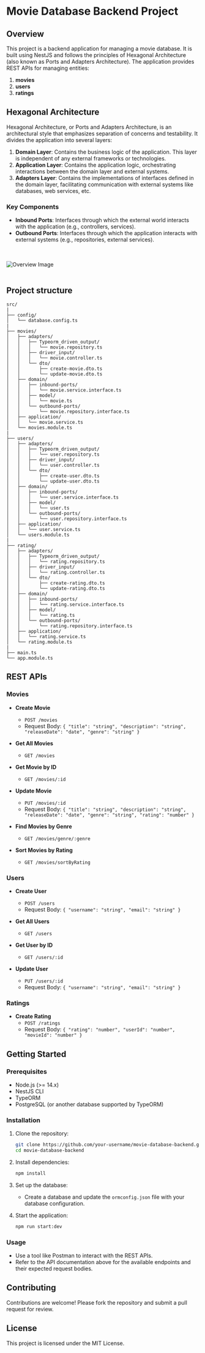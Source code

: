 # Movie Database Backend Project

## Overview

This project is a backend application for managing a movie database. It is built using NestJS and follows the principles of Hexagonal Architecture (also known as Ports and Adapters Architecture). 
The application provides REST APIs for managing entities:
1. **movies**
2. **users**
3. **ratings**

## Hexagonal Architecture

Hexagonal Architecture, or Ports and Adapters Architecture, is an architectural style that emphasizes separation of concerns and testability. It divides the application into several layers:

1. **Domain Layer**: Contains the business logic of the application. This layer is independent of any external frameworks or technologies.
2. **Application Layer**: Contains the application logic, orchestrating interactions between the domain layer and external systems.
3. **Adapters Layer**: Contains the implementations of interfaces defined in the domain layer, facilitating communication with external systems like databases, web services, etc.

### Key Components

- **Inbound Ports**: Interfaces through which the external world interacts with the application (e.g., controllers, services).
- **Outbound Ports**: Interfaces through which the application interacts with external systems (e.g., repositories, external services).

<br><br>
![Overview Image](assets\images\image.png)
<br><br>

## Project structure
```plaintext
src/
|
├── config/
│   └── database.config.ts
| 
├── movies/
│   ├── adapters/
│   │   ├── Typeorm_driven_output/
│   │   │   └── movie.repository.ts
│   │   ├── driver_input/
│   │   │   └── movie.controller.ts
│   │   └── dto/
│   │       ├── create-movie.dto.ts
│   │       └── update-movie.dto.ts
│   ├── domain/
│   │   ├── inbound-ports/
│   │   │   └── movie.service.interface.ts
│   │   ├── model/
│   │   │   └── movie.ts
│   │   └── outbound-ports/
│   │       └── movie.repository.interface.ts
│   ├── application/
│   │   └── movie.service.ts
│   └── movies.module.ts
|
├── users/
│   ├── adapters/
│   │   ├── Typeorm_driven_output/
│   │   │   └── user.repository.ts
│   │   ├── driver_input/
│   │   │   └── user.controller.ts
│   │   └── dto/
│   │       ├── create-user.dto.ts
│   │       └── update-user.dto.ts
│   ├── domain/
│   │   ├── inbound-ports/
│   │   │   └── user.service.interface.ts
│   │   ├── model/
│   │   │   └── user.ts
│   │   └── outbound-ports/
│   │       └── user.repository.interface.ts
│   ├── application/
│   │   └── user.service.ts
│   └── users.module.ts
|
├── rating/
│   ├── adapters/
│   │   ├── Typeorm_driven_output/
│   │   │   └── rating.repository.ts
│   │   ├── driver_input/
│   │   │   └── rating.controller.ts
│   │   └── dto/
│   │       ├── create-rating.dto.ts
│   │       └── update-rating.dto.ts
│   ├── domain/
│   │   ├── inbound-ports/
│   │   │   └── rating.service.interface.ts
│   │   ├── model/
│   │   │   └── rating.ts
│   │   └── outbound-ports/
│   │       └── rating.repository.interface.ts
│   ├── application/
│   │   └── rating.service.ts
│   └── rating.module.ts
|
├── main.ts
└── app.module.ts

```

## REST APIs

### Movies

- **Create Movie**
  - `POST /movies`
  - Request Body: `{ "title": "string", "description": "string", "releaseDate": "date", "genre": "string" }`

- **Get All Movies**
  - `GET /movies`

- **Get Movie by ID**
  - `GET /movies/:id`

- **Update Movie**
  - `PUT /movies/:id`
  - Request Body: `{ "title": "string", "description": "string", "releaseDate": "date", "genre": "string", "rating": "number" }`

- **Find Movies by Genre**
  - `GET /movies/genre/:genre`

- **Sort Movies by Rating**
  - `GET /movies/sortByRating`

### Users

- **Create User**
  - `POST /users`
  - Request Body: `{ "username": "string", "email": "string" }`

- **Get All Users**
  - `GET /users`

- **Get User by ID**
  - `GET /users/:id`

- **Update User**
  - `PUT /users/:id`
  - Request Body: `{ "username": "string", "email": "string" }`


### Ratings

- **Create Rating**
  - `POST /ratings`
  - Request Body: `{ "rating": "number", "userId": "number", "movieId": "number" }`

## Getting Started

### Prerequisites

- Node.js (>= 14.x)
- NestJS CLI
- TypeORM
- PostgreSQL (or another database supported by TypeORM)

### Installation

1. Clone the repository:

   ```bash
   git clone https://github.com/your-username/movie-database-backend.git
   cd movie-database-backend
   ```

2. Install dependencies:
    
    ```bash
    npm install
    ```
    
2. Set up the database:
    - Create a database and update the `ormconfig.json` file with your database configuration.
    
3. Start the application:
    
    ```bash
    npm run start:dev
    ```
    

### Usage

- Use a tool like Postman to interact with the REST APIs.
- Refer to the API documentation above for the available endpoints and their expected request bodies.

## Contributing

Contributions are welcome! Please fork the repository and submit a pull request for review.

## License

This project is licensed under the MIT License.